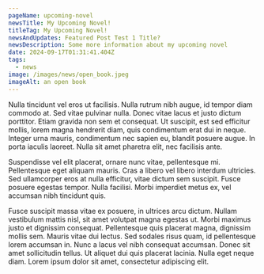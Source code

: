 ```yaml
---
pageName: upcoming-novel
newsTitle: My Upcoming Novel!
titleTag: My Upcoming Novel!
newsAndUpdates: Featured Post Test 1 Title?
newsDescription: Some more information about my upcoming novel
date: 2024-09-17T01:31:41.404Z
tags:
  - news
image: /images/news/open_book.jpeg
imageAlt: an open book
---
```

Nulla tincidunt vel eros ut facilisis. Nulla rutrum nibh augue, id tempor diam commodo at. Sed vitae pulvinar nulla. Donec vitae lacus et justo dictum porttitor. Etiam gravida non sem et consequat. Ut suscipit, est sed efficitur mollis, lorem magna hendrerit diam, quis condimentum erat dui in neque. Integer urna mauris, condimentum nec sapien eu, blandit posuere augue. In porta iaculis laoreet. Nulla sit amet pharetra elit, nec facilisis ante. 

Suspendisse vel elit placerat, ornare nunc vitae, pellentesque mi. Pellentesque eget aliquam mauris. Cras a libero vel libero interdum ultricies. Sed ullamcorper eros at nulla efficitur, vitae dictum sem suscipit. Fusce posuere egestas tempor. Nulla facilisi. Morbi imperdiet metus ex, vel accumsan nibh tincidunt quis.

Fusce suscipit massa vitae ex posuere, in ultrices arcu dictum. Nullam vestibulum mattis nisl, sit amet volutpat magna egestas ut. Morbi maximus justo et dignissim consequat. Pellentesque quis placerat magna, dignissim mollis sem. Mauris vitae dui lectus. Sed sodales risus quam, id pellentesque lorem accumsan in. Nunc a lacus vel nibh consequat accumsan. Donec sit amet sollicitudin tellus. Ut aliquet dui quis placerat lacinia. Nulla eget neque diam. Lorem ipsum dolor sit amet, consectetur adipiscing elit.